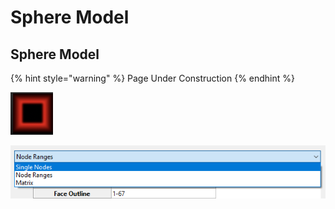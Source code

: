 # Sphere Model

## Sphere Model

{% hint style="warning" %}
Page Under Construction
{% endhint %}

![](../../../.gitbook/assets/image%20%28361%29.png)

![](../../../.gitbook/assets/image%20%28712%29.png)

